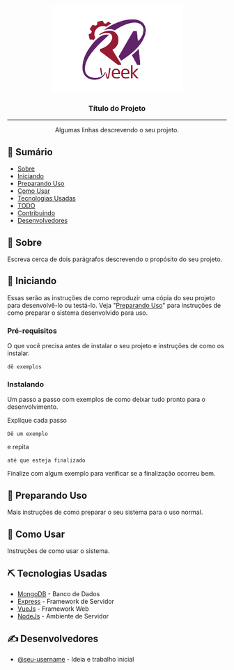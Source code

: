 <p align="center">
  <a href="" rel="noopener">
  <img width=300px height=200px src="./imagens/logo.png" alt="Logo do Projeto"></a>
</p>

<h3 align="center">Título do Projeto</h3>

---

<p align="center"> Algumas linhas descrevendo o seu projeto.
    <br>
</p>

## 📝 Sumário

- [Sobre](#sobre)
- [Iniciando](#inicio)
- [Preparando Uso](#preparando)
- [Como Usar](#como-usar)
- [Tecnologias Usadas](#tecnologias-usadas)
- [TODO](./TODO.md)
- [Contribuindo](./CONTRIBUTING.md)
- [Desenvolvedores](#desenvolvedores)

## 🧐 Sobre <a name = "sobre"></a>

Escreva cerca de dois parágrafos descrevendo o propósito do seu projeto.

## 🏁 Iniciando <a name = "inicio"></a>

Essas serão as instruções de como reproduzir uma cópia do seu projeto para desenvolvê-lo ou testá-lo. Veja "[Preparando Uso](#preparando)" para instruções de como preparar o sistema desenvolvido para uso.

### Pré-requisitos

O que você precisa antes de instalar o seu projeto e instruções de como os instalar.

```
dê exemplos
```

### Instalando

Um passo a passo com exemplos de como deixar tudo pronto para o desenvolvimento.

Explique cada passo

```
Dê um exemplo
```

e repita

```
até que esteja finalizado
```

Finalize com algum exemplo para verificar se a finalização ocorreu bem.

## 🚀 Preparando Uso <a name = "preparando"></a>

Mais instruções de como preparar o seu sistema para o uso normal.

## 🎈 Como Usar <a name="como-usar"></a>

Instruções de como usar o sistema.

## ⛏️ Tecnologias Usadas <a name = "tecnologias-usadas"></a>

- [MongoDB](https://www.mongodb.com/) - Banco de Dados
- [Express](https://expressjs.com/) - Framework de Servidor
- [VueJs](https://vuejs.org/) - Framework Web
- [NodeJs](https://nodejs.org/en/) - Ambiente de Servidor

## ✍️ Desenvolvedores <a name = "desenvolvedores"></a>

- [@seu-username](https://github.com/seu-username) - Ideia e trabalho inicial
